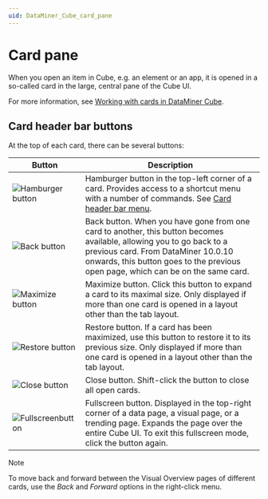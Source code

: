 ```yaml
---
uid: DataMiner_Cube_card_pane
---
```


# Card pane

When you open an item in Cube, e.g. an element or an app, it is opened in a so-called card in the large, central pane of the Cube UI.

For more information, see [Working with cards in DataMiner Cube](xref:Working_with_cards_in_DataMiner_Cube).

## Card header bar buttons

At the top of each card, there can be several buttons:

| Button | Description |
|--------|-------------|
| ![Hamburger button](~/user-guide/images/CubeXCardBurger.png) | Hamburger button in the top-left corner of a card. Provides access to a shortcut menu with a number of commands. See [Card header bar menu](xref:Working_with_cards_in_DataMiner_Cube#card-header-bar-menu). |
| ![Back button](~/user-guide/images/CubeXCardBack.png) | Back button. When you have gone from one card to another, this button becomes available, allowing you to go back to a previous card. From DataMiner 10.0.10 onwards, this button goes to the previous open page, which can be on the same card. |
| ![Maximize button](~/user-guide/images/CubeXCardMax.png) | Maximize button. Click this button to expand a card to its maximal size. Only displayed if more than one card is opened in a layout other than the tab layout. |
| ![Restore button](~/user-guide/images/CubeXCardRestore.png) | Restore button. If a card has been maximized, use this button to restore it to its previous size. Only displayed if more than one card is opened in a layout other than the tab layout. |
| ![Close button](~/user-guide/images/CubeXCardClose.png) | Close button. Shift-click the button to close all open cards. |
| ![Fullscreenbutton](~/user-guide/images/CubeMaximize.png) | Fullscreen button. Displayed in the top-right corner of a data page, a visual page, or a trending page. Expands the page over the entire Cube UI. To exit this fullscreen mode, click the button again. |

> [!NOTE]
> To move back and forward between the Visual Overview pages of different cards, use the *Back* and *Forward* options in the right-click menu.

